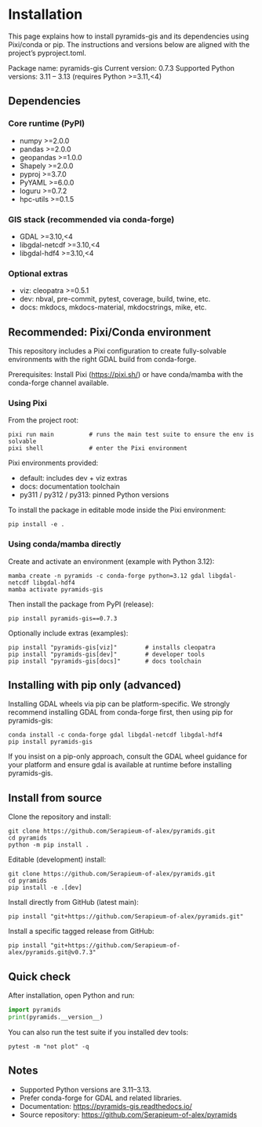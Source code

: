 # Installation

This page explains how to install pyramids-gis and its dependencies using Pixi/conda or pip. The instructions and versions below are aligned with the project’s pyproject.toml.

Package name: pyramids-gis
Current version: 0.7.3
Supported Python versions: 3.11 – 3.13 (requires Python >=3.11,<4)

## Dependencies

### Core runtime (PyPI)
- numpy >=2.0.0
- pandas >=2.0.0
- geopandas >=1.0.0
- Shapely >=2.0.0
- pyproj >=3.7.0
- PyYAML >=6.0.0
- loguru >=0.7.2
- hpc-utils >=0.1.5

### GIS stack (recommended via conda-forge)
- GDAL >=3.10,<4
- libgdal-netcdf >=3.10,<4
- libgdal-hdf4 >=3.10,<4

### Optional extras
- viz: cleopatra >=0.5.1
- dev: nbval, pre-commit, pytest, coverage, build, twine, etc.
- docs: mkdocs, mkdocs-material, mkdocstrings, mike, etc.

## Recommended: Pixi/Conda environment
This repository includes a Pixi configuration to create fully-solvable environments with the right GDAL build from conda-forge.

Prerequisites: Install Pixi (https://pixi.sh/) or have conda/mamba with the conda-forge channel available.

### Using Pixi
From the project root:

```console
pixi run main          # runs the main test suite to ensure the env is solvable
pixi shell             # enter the Pixi environment
```

Pixi environments provided:
- default: includes dev + viz extras
- docs: documentation toolchain
- py311 / py312 / py313: pinned Python versions

To install the package in editable mode inside the Pixi environment:

```console
pip install -e .
```

### Using conda/mamba directly
Create and activate an environment (example with Python 3.12):

```console
mamba create -n pyramids -c conda-forge python=3.12 gdal libgdal-netcdf libgdal-hdf4
mamba activate pyramids-gis
```

Then install the package from PyPI (release):

```console
pip install pyramids-gis==0.7.3
```

Optionally include extras (examples):

```console
pip install "pyramids-gis[viz]"        # installs cleopatra
pip install "pyramids-gis[dev]"        # developer tools
pip install "pyramids-gis[docs]"       # docs toolchain
```

## Installing with pip only (advanced)
Installing GDAL wheels via pip can be platform-specific. We strongly recommend installing GDAL from conda-forge first, then using pip for pyramids-gis:

```console
conda install -c conda-forge gdal libgdal-netcdf libgdal-hdf4
pip install pyramids-gis
```

If you insist on a pip-only approach, consult the GDAL wheel guidance for your platform and ensure gdal is available at runtime before installing pyramids-gis.

## Install from source
Clone the repository and install:

```console
git clone https://github.com/Serapieum-of-alex/pyramids.git
cd pyramids
python -m pip install .
```

Editable (development) install:

```console
git clone https://github.com/Serapieum-of-alex/pyramids.git
cd pyramids
pip install -e .[dev]
```

Install directly from GitHub (latest main):

```console
pip install "git+https://github.com/Serapieum-of-alex/pyramids.git"
```

Install a specific tagged release from GitHub:

```console
pip install "git+https://github.com/Serapieum-of-alex/pyramids.git@v0.7.3"
```

## Quick check
After installation, open Python and run:

```python
import pyramids
print(pyramids.__version__)
```

You can also run the test suite if you installed dev tools:

```console
pytest -m "not plot" -q
```

## Notes
- Supported Python versions are 3.11–3.13.
- Prefer conda-forge for GDAL and related libraries.
- Documentation: https://pyramids-gis.readthedocs.io/
- Source repository: https://github.com/Serapieum-of-alex/pyramids
